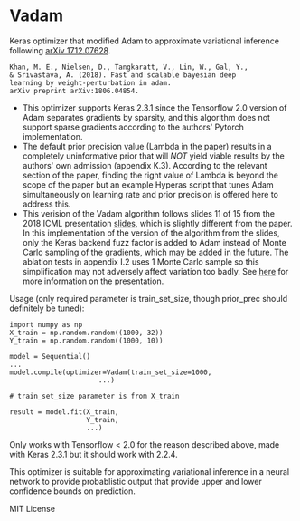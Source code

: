 # Vadam

Keras optimizer that modified Adam to approximate variational inference 
following [arXiv 1712.07628](https://arxiv.org/abs/1806.04854).

    Khan, M. E., Nielsen, D., Tangkaratt, V., Lin, W., Gal, Y., 
    & Srivastava, A. (2018). Fast and scalable bayesian deep 
    learning by weight-perturbation in adam. 
    arXiv preprint arXiv:1806.04854.
       
- This optimizer supports Keras 2.3.1 since the Tensorflow 2.0 version of
Adam separates gradients by sparsity, and this algorithm does not support 
sparse gradients according to the authors' Pytorch implementation.
- The default prior precision value (Lambda in the paper) results in a 
completely uninformative prior that will *NOT* yield viable results by the 
authors' own admission (appendix K.3). According to the relevant section 
of the paper, finding the right value of Lambda is beyond the scope of the 
paper but an example Hyperas script that tunes Adam simultaneously on 
learning rate and prior precision is offered here to address this.
- This verision of the Vadam algorithm follows slides 11 of 15 from the 
2018 ICML presentation [slides](https://goo.gl/ouZRkM), which is slightly 
different from the paper. In this implementation of the version of the 
algorithm from the slides, only the Keras backend fuzz factor is added to 
Adam instead of Monte Carlo sampling of the gradients, which may be added 
in the future. The ablation tests in appendix I.2 uses 1 Monte Carlo 
sample so this simplification may not adversely affect variation too badly. 
See [here](https://thinklab.com/content/2693564) for more information on the 
presentation.
       
Usage (only required parameter is train_set_size, though prior_prec should 
definitely be tuned):

    import numpy as np
    X_train = np.random.random((1000, 32))
    Y_train = np.random.random((1000, 10))
    
    model = Sequential()
    ...    
    model.compile(optimizer=Vadam(train_set_size=1000,
                          ...)
    
    # train_set_size parameter is from X_train
    
    result = model.fit(X_train,
                       Y_train,
                       ...)

Only works with Tensorflow < 2.0 for the reason described above, made with 
Keras 2.3.1 but it should work with 2.2.4.

This optimizer is suitable for approximating variational inference in a 
neural network to provide probablistic output that provide upper and 
lower confidence bounds on prediction.

MIT License
